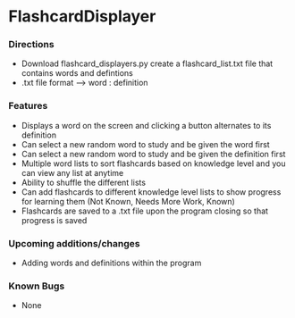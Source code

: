 # FlashcardDisplayer

### Directions
- Download flashcard_displayers.py create a flashcard_list.txt file that contains words and defintions
- .txt file format --> word : definition

### Features
- Displays a word on the screen and clicking a button alternates to its definition
- Can select a new random word to study and be given the word first
- Can select a new random word to study and be given the definition first
- Multiple word lists to sort flashcards based on knowledge level and you can view any list at anytime
- Ability to shuffle the different lists
- Can add flashcards to different knowledge level lists to show progress for learning them (Not Known, Needs More Work, Known)
- Flashcards are saved to a .txt file upon the program closing so that progress is saved

### Upcoming additions/changes
- Adding words and definitions within the program

### Known Bugs
- None